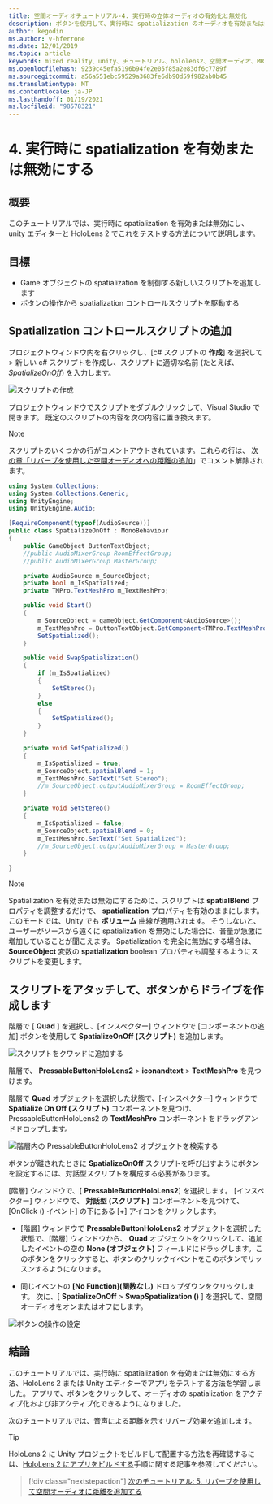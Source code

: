 ```yaml
---
title: 空間オーディオチュートリアル-4. 実行時の立体オーディオの有効化と無効化
description: ボタンを使用して、実行時に spatialization のオーディオを有効または無効にします。
author: kegodin
ms.author: v-hferrone
ms.date: 12/01/2019
ms.topic: article
keywords: mixed reality、unity、チュートリアル、hololens2、空間オーディオ、MRTK、mixed reality toolkit、UWP、Windows 10、HRTF、head 関連の転送機能、リバーブ、Microsoft Spatializer
ms.openlocfilehash: 9239c45efa5196b94fe2e05f85a2e83df6c7789f
ms.sourcegitcommit: a56a551ebc59529a3683fe6db90d59f982ab0b45
ms.translationtype: MT
ms.contentlocale: ja-JP
ms.lasthandoff: 01/19/2021
ms.locfileid: "98578321"
---
```

# <a name="4-enabling-and-disabling-spatialization-at-run-time"></a>4. 実行時に spatialization を有効または無効にする

## <a name="overview"></a>概要

このチュートリアルでは、実行時に spatialization を有効または無効にし、unity エディターと HoloLens 2 でこれをテストする方法について説明します。

## <a name="objectives"></a>目標

* Game オブジェクトの spatialization を制御する新しいスクリプトを追加します
* ボタンの操作から spatialization コントロールスクリプトを駆動する

## <a name="add-spatialization-control-script"></a>Spatialization コントロールスクリプトの追加

 プロジェクトウィンドウ内を右クリックし、[c# スクリプトの **作成**] を選択して  >  新しい c# スクリプトを作成し、スクリプトに適切な名前 (たとえば、 _SpatializeOnOff_) を入力します。

![スクリプトの作成](images/spatial-audio/spatial-audio-04-section1-step1-1.png)

プロジェクトウィンドウでスクリプトをダブルクリックして、Visual Studio で開きます。 既定のスクリプトの内容を次の内容に置き換えます。

> [!NOTE]
> スクリプトのいくつかの行がコメントアウトされています。これらの行は、 [次の章「リバーブを使用した空間オーディオへの距離の追加](unity-spatial-audio-ch5.md)」でコメント解除されます。

```c#
using System.Collections;
using System.Collections.Generic;
using UnityEngine;
using UnityEngine.Audio;

[RequireComponent(typeof(AudioSource))]
public class SpatializeOnOff : MonoBehaviour
{
    public GameObject ButtonTextObject;
    //public AudioMixerGroup RoomEffectGroup;
    //public AudioMixerGroup MasterGroup;

    private AudioSource m_SourceObject;
    private bool m_IsSpatialized;
    private TMPro.TextMeshPro m_TextMeshPro;

    public void Start()
    {
        m_SourceObject = gameObject.GetComponent<AudioSource>();
        m_TextMeshPro = ButtonTextObject.GetComponent<TMPro.TextMeshPro>();
        SetSpatialized();
    }

    public void SwapSpatialization()
    {
        if (m_IsSpatialized)
        {
            SetStereo();
        }
        else
        {
            SetSpatialized();
        }
    }

    private void SetSpatialized()
    {
        m_IsSpatialized = true;
        m_SourceObject.spatialBlend = 1;
        m_TextMeshPro.SetText("Set Stereo");
        //m_SourceObject.outputAudioMixerGroup = RoomEffectGroup;
    }

    private void SetStereo()
    {
        m_IsSpatialized = false;
        m_SourceObject.spatialBlend = 0;
        m_TextMeshPro.SetText("Set Spatialized");
        //m_SourceObject.outputAudioMixerGroup = MasterGroup;
    }

}
```

> [!NOTE]
> Spatialization を有効または無効にするために、スクリプトは **spatialBlend** プロパティを調整するだけで、 **spatialization** プロパティを有効のままにします。 このモードでは、Unity でも **ボリューム** 曲線が適用されます。 そうしないと、ユーザーがソースから遠くに spatialization を無効にした場合に、音量が急激に増加していることが聞こえます。
> Spatialization を完全に無効にする場合は、 **SourceObject** 変数の **spatialization** boolean プロパティも調整するようにスクリプトを変更します。

## <a name="attach-your-script-and-drive-it-from-the-button"></a>スクリプトをアタッチして、ボタンからドライブを作成します

階層で [ **Quad** ] を選択し、[インスペクター] ウィンドウで [コンポーネントの追加] ボタンを使用して **SpatializeOnOff (スクリプト)** を追加します。

![スクリプトをクワッドに追加する](images/spatial-audio/spatial-audio-04-section2-step1-1.png)

階層で、 **PressableButtonHoloLens2**  >  **iconandtext**  >  **TextMeshPro** を見つけます。

階層で **Quad** オブジェクトを選択した状態で、[インスペクター] ウィンドウで **Spatialize On Off (スクリプト)** コンポーネントを見つけ、PressableButtonHoloLens2 の **TextMeshPro** コンポーネントをドラッグアンドドロップします。

![階層内の PressableButtonHoloLens2 オブジェクトを検索する](images/spatial-audio/spatial-audio-04-section2-step1-2.png)

ボタンが離されたときに **SpatializeOnOff** スクリプトを呼び出すようにボタンを設定するには、対話型スクリプトを構成する必要があります。

[階層] ウィンドウで、[ **PressableButtonHoloLens2**] を選択します。 [インスペクター] ウィンドウで、 **対話型 (スクリプト)** コンポーネントを見つけて、[OnClick () イベント] の下にある [+] アイコンをクリックします。

* [階層] ウィンドウで **PressableButtonHoloLens2** オブジェクトを選択した状態で、[階層] ウィンドウから、 **Quad** オブジェクトをクリックして、追加したイベントの空の **None (オブジェクト)** フィールドにドラッグします。このボタンをクリックすると、ボタンのクリックイベントをこのボタンでリッスンするようになります。

* 同じイベントの **[No Function]\(関数なし\)** ドロップダウンをクリックします。 次に、[ **SpatializeOnOff**  >  **SwapSpatialization ()** ] を選択して、空間オーディオをオンまたはオフにします。

![ボタンの操作の設定](images/spatial-audio/spatial-audio-04-section2-step1-3.png)

## <a name="congratulations"></a>結論

このチュートリアルでは、実行時に spatialization を有効または無効にする方法、HoloLens 2 または Unity エディターでアプリをテストする方法を学習しました。 アプリで、ボタンをクリックして、オーディオの spatialization をアクティブ化および非アクティブ化できるようになりました。

次のチュートリアルでは、音声による距離を示すリバーブ効果を追加します。

> [!TIP]
> HoloLens 2 に Unity プロジェクトをビルドして配置する方法を再確認するには、[HoloLens 2 にアプリをビルドする](mr-learning-base-02.md#building-your-application-to-your-hololens-2)手順に関する記事を参照してください。

> [!div class="nextstepaction"]
> [次のチュートリアル: 5. リバーブを使用して空間オーディオに距離を追加する](unity-spatial-audio-ch5.md)
